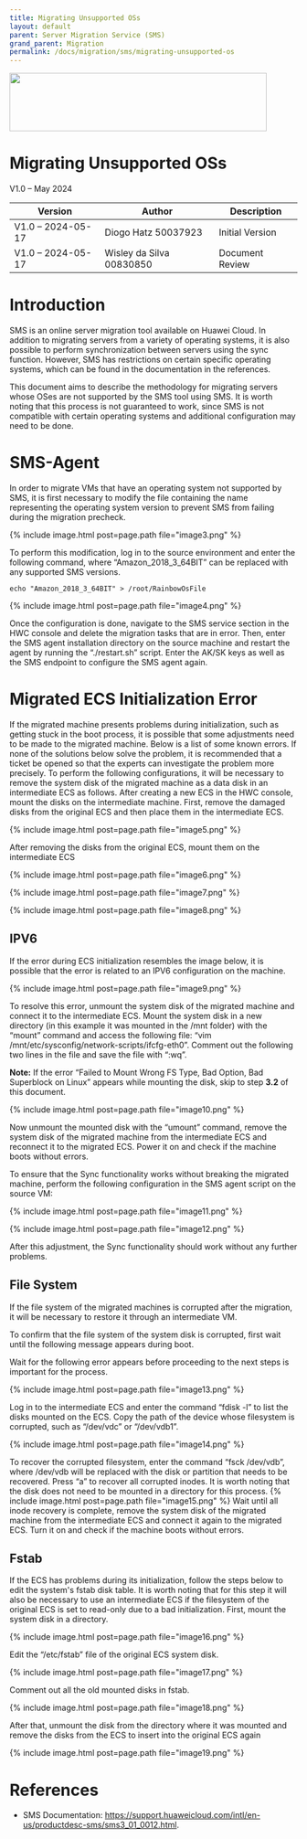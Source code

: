 ```yaml
---
title: Migrating Unsupported OSs
layout: default
parent: Server Migration Service (SMS)
grand_parent: Migration
permalink: /docs/migration/sms/migrating-unsupported-os
---
```

<img width="450px" height="102px" src="https://console-static.huaweicloud.com/static/authui/20210202115135/public/custom/images/logo-en.svg">

# Migrating Unsupported OSs

V1.0 – May 2024

| **Version**       | **Author**               | **Description**      |
| ----------------- | ------------------------ | -------------------- |
| V1.0 – 2024-05-17 | Diogo Hatz 50037923      | Initial Version      |
| V1.0 – 2024-05-17 | Wisley da Silva 00830850 | Document Review      |

# Introduction

SMS is an online server migration tool available on Huawei Cloud. In addition to migrating servers from a variety of operating systems, it is also possible to perform synchronization between servers using the sync function. However, SMS has restrictions on certain specific operating systems, which can be found in the documentation in the references.

This document aims to describe the methodology for migrating servers whose OSes are not supported by the SMS tool using SMS. It is worth noting that this process is not guaranteed to work, since SMS is not compatible with certain operating systems and additional configuration may need to be done.

# SMS-Agent

In order to migrate VMs that have an operating system not supported by SMS, it is first necessary to modify the file containing the name representing the operating system version to prevent SMS from failing during the migration precheck.

{% include image.html post=page.path file="image3.png" %}

To perform this modification, log in to the source environment and
enter the following command, where “Amazon_2018_3_64BIT” can be
replaced with any supported SMS versions.

```shell
echo "Amazon_2018_3_64BIT" > /root/RainbowOsFile
```

{% include image.html post=page.path file="image4.png" %}

Once the configuration is done, navigate to the SMS service section
in the HWC console and delete the migration tasks that are in error. Then, enter the SMS agent installation directory on the source machine and restart the agent by running the “./restart.sh” script. Enter the AK/SK keys as well as the SMS endpoint to configure the SMS agent again. 

# Migrated ECS Initialization Error 

If the migrated machine presents problems during initialization, such as getting stuck in the boot process, it is possible that some adjustments need to be made to the migrated machine. Below is a list of some known errors. If none of the solutions below solve the problem, it is recommended that a ticket be opened so that the experts can investigate the problem more precisely. To perform the following configurations, it will be necessary to remove the system disk of the migrated machine as a data disk in an intermediate ECS as follows. After creating a new ECS in the HWC console, mount the disks on the intermediate machine. First, remove the damaged disks from the original ECS and then place them in the intermediate ECS.

{% include image.html post=page.path file="image5.png" %}

After removing the disks from the original ECS, mount them on the intermediate ECS

{% include image.html post=page.path file="image6.png" %}

{% include image.html post=page.path file="image7.png" %}

{% include image.html post=page.path file="image8.png" %}

## **IPV6**

If the error during ECS ​​initialization resembles the image below,
it is possible that the error is related to an IPV6 configuration on the machine.

{% include image.html post=page.path file="image9.png" %}

To resolve this error, unmount the system disk of the migrated machine
and connect it to the intermediate ECS. Mount the system disk in a new
directory (in this example it was mounted in the /mnt folder) with the
“mount” command and access the following file: “vim
/mnt/etc/sysconfig/network-scripts/ifcfg-eth0”. Comment out the
following two lines in the file and save the file with “:wq”.

**<span class="underline">Note:</span>** If the error “Failed to
Mount Wrong FS Type, Bad Option, Bad Superblock on Linux” appears
while mounting the disk, skip to step **3.2** of this document.

{% include image.html post=page.path file="image10.png" %}

Now unmount the mounted disk with the “umount” command, remove the system disk of the migrated machine from the intermediate ECS and reconnect it to the migrated ECS. Power it on and check if the machine boots without errors.

To ensure that the Sync functionality works without breaking the migrated machine, perform the following configuration in the SMS agent script on the source VM:

{% include image.html post=page.path file="image11.png" %}

{% include image.html post=page.path file="image12.png" %}

After this adjustment, the Sync functionality should work without any further problems.

## **File System**

If the file system of the migrated machines is corrupted after the migration, it will be necessary to restore it through an intermediate VM.

To confirm that the file system of the system disk is corrupted, first wait until the following message appears during boot.

Wait for the following error appears before proceeding to the next steps
is important for the process.

{% include image.html post=page.path file="image13.png" %}

Log in to the intermediate ECS and enter the command “fdisk -l” to
list the disks mounted on the ECS. Copy the path of the device whose filesystem
is corrupted, such as “/dev/vdc” or “/dev/vdb1”.

{% include image.html post=page.path file="image14.png" %}

To recover the corrupted filesystem, enter the command “fsck
/dev/vdb”, where /dev/vdb will be replaced with the disk or partition that
needs to be recovered. Press “a” to recover all corrupted inodes. It is worth noting that the disk does not need to be mounted in a directory for this process. {% include image.html post=page.path file="image15.png" %} Wait until all inode recovery is complete, remove the system disk of the migrated machine from the intermediate ECS and connect it again to the migrated ECS. Turn it on and check if the machine boots without errors. 

## **Fstab** 

If the ECS has problems during its initialization, follow the steps below to edit the system's fstab disk table. It is worth noting that for this step it will also be necessary to use an intermediate ECS if the filesystem of the original ECS is set to read-only due to a bad initialization. First, mount the system disk in a directory. 

{% include image.html post=page.path file="image16.png" %}

Edit the “/etc/fstab” file of the original ECS system disk.

{% include image.html post=page.path file="image17.png" %}

Comment out all the old mounted disks in fstab.

{% include image.html post=page.path file="image18.png" %}

After that, unmount the disk from the directory where it was mounted and remove the disks from the ECS to insert into the original ECS again

{% include image.html post=page.path file="image19.png" %}

# References

- SMS Documentation: <https://support.huaweicloud.com/intl/en-us/productdesc-sms/sms3_01_0012.html>.